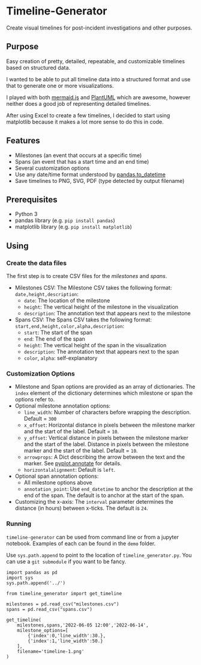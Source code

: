 # Timeline-Generator

Create visual timelines for post-incident investigations and other purposes.

## Purpose

Easy creation of pretty, detailed, repeatable, and customizable timelines based on structured data.

I wanted to be able to put all timeline data into a structured format and use that to generate one or more visualizations. 

I played with both [mermaid.js](https://mermaid-js.github.io/mermaid/#/) and [PlantUML](https://plantuml.com/) which are awesome, however neither does a good job of representing detailed timelines.

After using Excel to create a few timelines, I decided to start using matplotlib because it makes a lot more sense to do this in code.

## Features

- Milestones (an event that occurs at a specific time)
- Spans (an event that has a start time and an end time)
- Several customization options
- Use any date/time format understood by [pandas.to_datetime](https://pandas.pydata.org/docs/reference/api/pandas.to_datetime.html)
- Save timelines to PNG, SVG, PDF (type detected by output filename)

## Prerequisites

- Python 3
- pandas library (e.g. `pip install pandas`)
- matplotlib library (e.g. `pip install matplotlib`)

## Using

### Create the data files

The first step is to create CSV files for the *milestones* and *spans*.

- Milestones CSV: The Milestone CSV takes the following format: `date,height,description`:
  - `date`: The location of the milestone
  - `height`: The vertical height of the milestone in the visualization
  - `description`: The annotation text that appears next to the milestone
- Spans CSV: The Spans CSV takes the following format: `start,end,height,color,alpha,description`:
  - `start`: The start of the span
  - `end`: The end of the span
  - `height`: The vertical height of the span in the visualization
  - `description`: The annotation text that appears next to the span
  - `color`, `alpha`: self-explanatory 

### Customization Options

- Milestone and Span options are provided as an array of dictionaries. The `index` element of the dictionary determines which milestone or span the options refer to.
- Optional milestone annotation options:
  - `line_width`: Number of characters before wrapping the description.  Default = `300`
  - `x_offset`: Horizontal distance in pixels between the milestone marker and the start of the label. Default = `10`.
  - `y_offset`: Vertical distance in pixels between the milestone marker and the start of the label. Distance in pixels between the milestone marker and the start of the label. Default = `10`. 
  - `arrowprops`: A Dict describing the arrow between the text and the marker.  See [pyplot.annotate](https://matplotlib.org/stable/api/_as_gen/matplotlib.pyplot.annotate.html) for details.
  - `horizontalalignment`: Default is `left`.
- Optional span annotation options:
  - All milestone options above
  - `annotation_point`: Use `end_datetime` to anchor the description at the end of the span.  The default is to anchor at the start of the span.
- Customizing the x-axis: The `interval` parameter determines the distance (in hours) between x-ticks. The default is `24`.

### Running

`timeline-generator` can be used from command line or from a jupyter notebook. Examples of each can be found in the `demo` folder.

Use `sys.path.append` to point to the location of `timeline_generator.py`. You can use a `git submodule` if you want to be fancy.

```
import pandas as pd
import sys
sys.path.append('../') 

from timeline_generator import get_timeline

milestones = pd.read_csv("milestones.csv")
spans = pd.read_csv("spans.csv")

get_timeline(
    milestones,spans,'2022-06-05 12:00','2022-06-14',
    milestone_options=[
        {'index':0,'line_width':30.},
        {'index':1,'line_width':50.}
    ],
    filename='timeline-1.png'
)
```